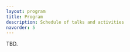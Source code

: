 ```yaml
---
layout: program
title: Program
description: Schedule of talks and activities
navorder: 5
---
```


TBD.
